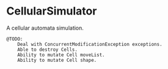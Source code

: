 CellularSimulator
====

A cellular automata simulation.

```
@TODO:
    Deal with ConcurrentModificationException exceptions.
    Able to destroy Cells.
    Ability to mutate Cell moveList.
    Ability to mutate Cell shape.
```
